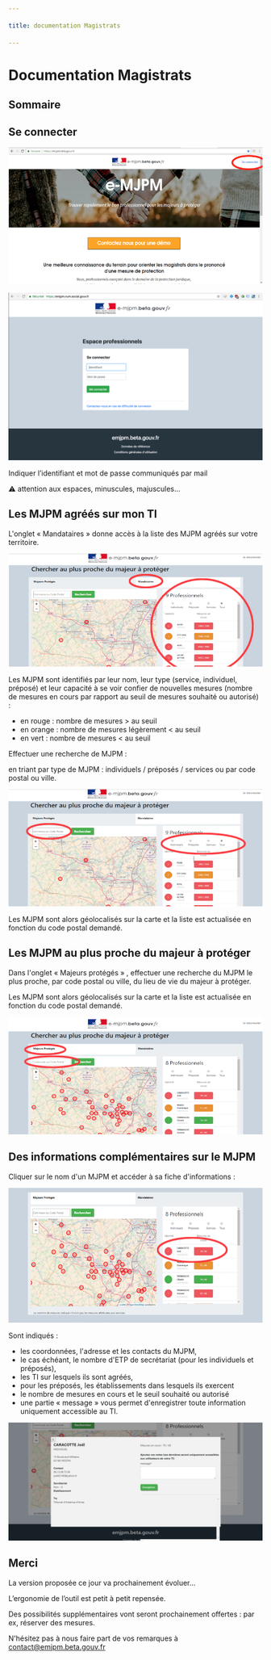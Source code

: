 ```yaml
---

title: documentation Magistrats

---
```


# Documentation Magistrats

## Sommaire

## Se connecter

![homepage](/static/images/homepage.png)

![login](/static/images/login.png)

Indiquer l’identifiant et mot de passe communiqués par mail

:warning: attention aux espaces, minuscules, majuscules…

## Les MJPM agréés sur mon TI

L'onglet « Mandataires » donne accès à la liste des MJPM agréés sur votre territoire.

![mandataires](/static/images/magistrats/mandataires.png)

Les MJPM sont identifiés par leur nom, leur type (service, individuel, préposé) et leur capacité à se voir confier de nouvelles mesures (nombre de mesures en cours par rapport au seuil de mesures souhaité ou autorisé) :

 - en rouge : nombre de mesures > au seuil
 - en orange : nombre de mesures légèrement < au seuil
 - en vert : nombre de mesures < au seuil

Effectuer une recherche de MJPM :

en triant par type de MJPM : individuels / préposés / services ou par code postal ou ville.

![mandataires-filtres](/static/images/magistrats/mandataires-filtres.png)

Les MJPM sont alors géolocalisés sur la carte et la liste est actualisée en fonction du code postal demandé.

## Les MJPM au plus proche du majeur à protéger

Dans l'onglet « Majeurs protégés » , effectuer une recherche du MJPM le plus proche, par code postal ou ville, du lieu de vie du majeur à protéger.

Les MJPM sont alors géolocalisés sur la carte et la liste est actualisée en fonction du code postal demandé.

![mandataires-proches](/static/images/magistrats/mandataires-proches.png)

## Des informations complémentaires sur le MJPM

Cliquer sur le nom d'un MJPM et accéder à sa fiche d'informations :

![mandataire-detail](/static/images/magistrats/mandataire-detail.png)

Sont indiqués :

 - les coordonnées, l'adresse et  les contacts du MJPM,
 - le cas échéant,  le nombre d'ETP de secrétariat (pour les individuels et préposés),
 - les TI sur lesquels ils sont agréés,
 - pour les préposés, les établissements dans lesquels ils exercent
 - le nombre de mesures en cours et le seuil souhaité ou autorisé
 - une partie « message » vous permet d'enregistrer toute information uniquement accessible au TI.

![mandataire-modal](/static/images/magistrats/mandataire-modal.png)

## Merci

La version proposée ce jour va prochainement évoluer…

L’ergonomie de l’outil est petit à petit repensée.

Des possibilités supplémentaires vont seront prochainement offertes : par ex, réserver des mesures.

N'hésitez pas à nous faire part de vos remarques à [contact@emjpm.beta.gouv.fr](mailto:contact@emjpm.beta.gouv.fr)



